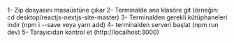 1- Zip dosyasını masaüstüne çıkar
2- Terminalde ana klasöre git (örneğin: cd desktop/reactjs-nextjs-site-master)
3- Terminalden gerekli kütüphaneleri indir (npm i --save veya yarn add)
4- terminalden serveri başlat (npm run dev)
5- Tarayıcıdan kontrol et (http://localhost:3000)